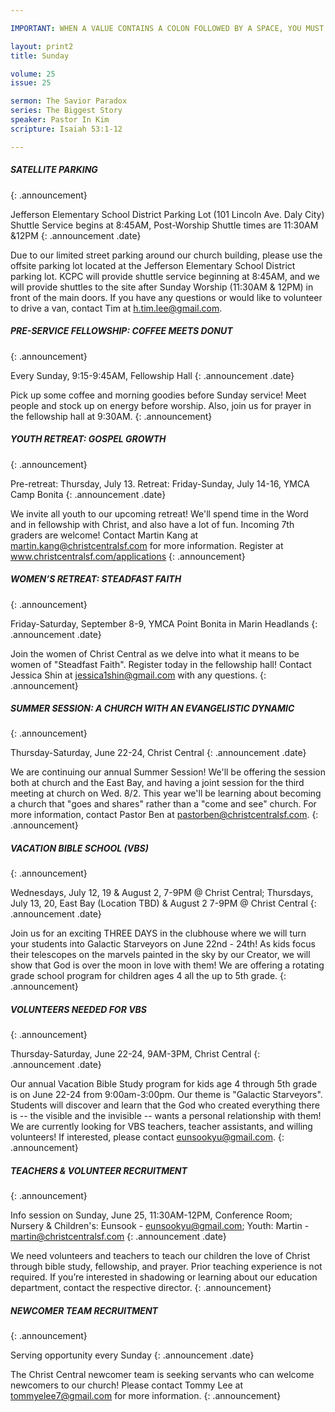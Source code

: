 ```yaml
---

IMPORTANT: WHEN A VALUE CONTAINS A COLON FOLLOWED BY A SPACE, YOU MUST USE &#58;

layout: print2
title: Sunday

volume: 25
issue: 25

sermon: The Savior Paradox
series: The Biggest Story
speaker: Pastor In Kim
scripture: Isaiah 53:1-12

---
```


##### SATELLITE PARKING
{: .announcement}

Jefferson Elementary School District Parking Lot (101 Lincoln Ave. Daly City)
Shuttle Service begins at 8:45AM, Post-Worship Shuttle times are 11:30AM &12PM
{: .announcement .date}

Due to our limited street parking around our church building, please use the offsite parking lot located at the Jefferson Elementary School District parking lot. KCPC will provide shuttle service beginning at 8:45AM, and we will provide shuttles to the site after Sunday Worship (11:30AM & 12PM) in front of the main doors. If you have any questions or would like to volunteer to drive a van, contact Tim at h.tim.lee@gmail.com.

##### PRE-SERVICE FELLOWSHIP: COFFEE MEETS DONUT
{: .announcement}

Every Sunday, 9:15-9:45AM, Fellowship Hall
{: .announcement .date}

Pick up some coffee and morning goodies before Sunday service! Meet people and stock up on energy before worship. Also, join us for prayer in the fellowship hall at 9:30AM.
{: .announcement}

##### YOUTH RETREAT: GOSPEL GROWTH
{: .announcement}

Pre-retreat: Thursday, July 13. Retreat: Friday-Sunday, July 14-16, YMCA Camp Bonita
{: .announcement .date}

We invite all youth to our upcoming retreat! We'll spend time in the Word and in fellowship with Christ, and also have a lot of fun. Incoming 7th graders are welcome! Contact Martin Kang at martin.kang@christcentralsf.com for more information. Register at www.christcentralsf.com/applications
{: .announcement}

##### WOMEN’S RETREAT: STEADFAST FAITH
{: .announcement}

Friday-Saturday, September 8-9, YMCA Point Bonita in Marin Headlands
{: .announcement .date}

Join the women of Christ Central as we delve into what it means to be women of "Steadfast Faith". Register today in the fellowship hall! Contact Jessica Shin at jessica1shin@gmail.com with any questions.
{: .announcement}

##### SUMMER SESSION: A CHURCH WITH AN EVANGELISTIC DYNAMIC
{: .announcement}

Thursday-Saturday, June 22-24, Christ Central
{: .announcement .date}

We are continuing our annual Summer Session! We'll be offering the session both at church and the East Bay, and having a joint session for the third meeting at church on Wed. 8/2. This year we'll be learning about becoming a church that "goes and shares" rather than a "come and see" church. For more information, contact Pastor Ben at pastorben@christcentralsf.com.
{: .announcement}

##### VACATION BIBLE SCHOOL (VBS)
{: .announcement}

Wednesdays, July 12, 19 & August 2, 7-9PM @ Christ Central; Thursdays, July 13, 20, East Bay (Location TBD) & August 2 7-9PM @ Christ Central
{: .announcement .date}

Join us for an exciting THREE DAYS in the clubhouse where we will turn your students into Galactic Starveyors on June 22nd - 24th! As kids focus their telescopes on the marvels painted in the sky by our Creator, we will show that God is over the moon in love with them!  We are offering a rotating grade school program for children ages 4 all the up to 5th grade. 
{: .announcement}

##### VOLUNTEERS NEEDED FOR VBS
{: .announcement}

Thursday-Saturday, June 22-24, 9AM-3PM,  Christ Central
{: .announcement .date}

Our annual Vacation Bible Study program for kids age 4 through 5th grade is on June 22-24 from 9:00am-3:00pm.  Our theme is "Galactic Starveyors".  Students will discover and learn that the God who created everything there is -- the visible and the invisible -- wants a personal relationship with them! We are currently looking for VBS teachers, teacher assistants, and willing volunteers!  If interested, please contact eunsookyu@gmail.com.
{: .announcement}

##### TEACHERS & VOLUNTEER RECRUITMENT
{: .announcement}

Info session on Sunday, June 25, 11:30AM-12PM, Conference Room; Nursery & Children's: Eunsook - eunsookyu@gmail.com; Youth: Martin - martin@christcentralsf.com
{: .announcement .date}

We need volunteers and teachers to teach our children the love of Christ through bible study, fellowship, and prayer. Prior teaching experience is not required. If you’re interested in shadowing or learning about our education department, contact the respective director.
{: .announcement}

##### NEWCOMER TEAM RECRUITMENT
{: .announcement}

Serving opportunity every Sunday
{: .announcement .date}

The Christ Central newcomer team is seeking servants who can welcome newcomers to our church! Please contact Tommy Lee at tommyelee7@gmail.com for more information.
{: .announcement}